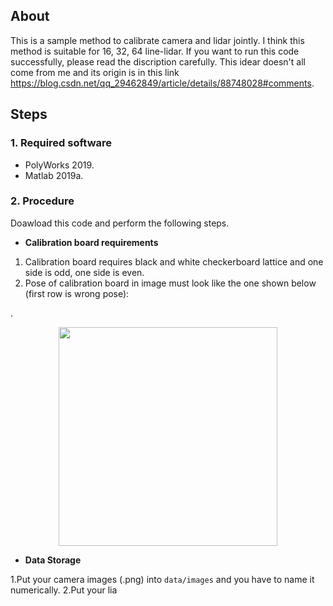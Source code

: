 ## About ##

This is a sample method to calibrate camera and lidar jointly. I think this method is suitable for 16, 32, 64 line-lidar. If you want to run this code successfully, please read the discription carefully. This idear doesn't all come from me and its origin is in this link https://blog.csdn.net/qq_29462849/article/details/88748028#comments.

## Steps ##

### 1. Required software ###

 - PolyWorks 2019.  
 - Matlab 2019a.

### 2. Procedure ###

Doawload this code and perform the following steps.

* **Calibration board requirements**

1. Calibration board requires black and white checkerboard lattice and one side is odd, one side is even.
2. Pose of calibration board in image must look like the one shown below (first row is wrong pose):
  
.<div align=center><img src="https://github.com/Aaron20127/Camera-lidar-joint-calibration/blob/master/chessboard.jpg" width="350" height="350" /></div>

* **Data Storage**

1.Put your camera images (.png) into `data/images` and you have to name it numerically.
2.Put your lia






